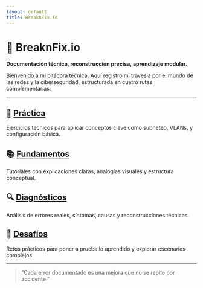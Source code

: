 ```yaml
---
layout: default
title: BreaknFix.io
---
```


# 🧠 BreaknFix.io  
**Documentación técnica, reconstrucción precisa, aprendizaje modular.**

Bienvenido a mi bitácora técnica. Aquí registro mi travesía por el mundo de las redes y la ciberseguridad, estructurada en cuatro rutas complementarias:

---

## 🧪 [Práctica](practica)
Ejercicios técnicos para aplicar conceptos clave como subneteo, VLANs, y configuración básica.

## 📚 [Fundamentos](/networks/fundamentos/index.md)
Tutoriales con explicaciones claras, analogías visuales y estructura conceptual.

## 🔍 [Diagnósticos](/networks/Diagnosticos/)
Análisis de errores reales, síntomas, causas y reconstrucciones técnicas.

## 🎯 [Desafíos](/networks/Desafios/)
Retos prácticos para poner a prueba lo aprendido y explorar escenarios complejos.

---

> “Cada error documentado es una mejora que no se repite por accidente.”
